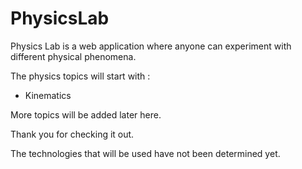 # PhysicsLab
Physics Lab is a web application where anyone can experiment with different physical phenomena. 

The physics topics will start with : 


- Kinematics


More topics will be added later here. 

Thank you for checking it out. 

The technologies that will be used have not been determined yet. 

